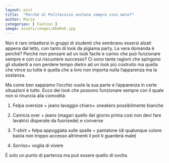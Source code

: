 ```yaml
---
layout: post
title:  "Perché al Politecnico vestono sempre così male?"
author: Maria
categories: [ Fashion ]
image: assets/images/AbeRob.jpg
---
```


Non è raro imbattersi in gruppi di studenti che sembrano essersi alzati appena dal letto, con tanto di look da pigiama party. La vera domanda è perché? Perché non pensare ad un look facile e carino che può funzionare sempre e con cui riscuotere successo?
Ci sono tante ragioni che spingono gli studenti a non perdere tempo dietro ad un look più costruito ma quella che vince su tutte è quella che a loro non importa nulla l’apparenza ma la sostanza.

Ma come ben sappiamo l’occhio vuole la sua parte e l’apparenza in certe situazioni è tutto.
Ecco dei look che possono funzionare sempre con il quale non si rinuncia alla comodità:

1.  Felpa oversize + jeans lavaggio chiaro+ sneakers possibilmente bianche

2.  Camicia over + jeans (magari quello del giorno prima così non devi   fare lavatrici disperate da fuorisede) e converse

3.  T-shirt + felpa appoggiata sulle spalle + pantalone (di qualunque colore basta non troppo accesso altrimenti il poli ti guarderà male)
4.  Sorriso+ voglia di vivere

È solo un punto di partenza ma può essere quello di svolta.
